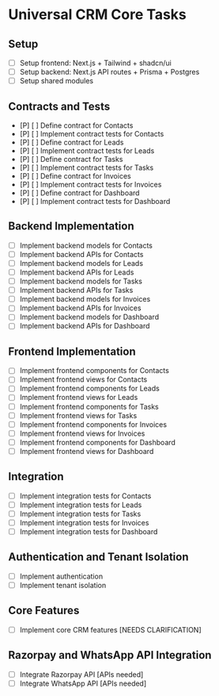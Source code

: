 # Universal CRM Core Tasks

## Setup

- [ ] Setup frontend: Next.js + Tailwind + shadcn/ui
- [ ] Setup backend: Next.js API routes + Prisma + Postgres
- [ ] Setup shared modules

## Contracts and Tests

- [P] [ ] Define contract for Contacts
- [P] [ ] Implement contract tests for Contacts
- [P] [ ] Define contract for Leads
- [P] [ ] Implement contract tests for Leads
- [P] [ ] Define contract for Tasks
- [P] [ ] Implement contract tests for Tasks
- [P] [ ] Define contract for Invoices
- [P] [ ] Implement contract tests for Invoices
- [P] [ ] Define contract for Dashboard
- [P] [ ] Implement contract tests for Dashboard

## Backend Implementation

- [ ] Implement backend models for Contacts
- [ ] Implement backend APIs for Contacts
- [ ] Implement backend models for Leads
- [ ] Implement backend APIs for Leads
- [ ] Implement backend models for Tasks
- [ ] Implement backend APIs for Tasks
- [ ] Implement backend models for Invoices
- [ ] Implement backend APIs for Invoices
- [ ] Implement backend models for Dashboard
- [ ] Implement backend APIs for Dashboard

## Frontend Implementation

- [ ] Implement frontend components for Contacts
- [ ] Implement frontend views for Contacts
- [ ] Implement frontend components for Leads
- [ ] Implement frontend views for Leads
- [ ] Implement frontend components for Tasks
- [ ] Implement frontend views for Tasks
- [ ] Implement frontend components for Invoices
- [ ] Implement frontend views for Invoices
- [ ] Implement frontend components for Dashboard
- [ ] Implement frontend views for Dashboard

## Integration

- [ ] Implement integration tests for Contacts
- [ ] Implement integration tests for Leads
- [ ] Implement integration tests for Tasks
- [ ] Implement integration tests for Invoices
- [ ] Implement integration tests for Dashboard

## Authentication and Tenant Isolation

- [ ] Implement authentication
- [ ] Implement tenant isolation

## Core Features

- [ ] Implement core CRM features [NEEDS CLARIFICATION]

## Razorpay and WhatsApp API Integration

- [ ] Integrate Razorpay API [APIs needed]
- [ ] Integrate WhatsApp API [APIs needed]